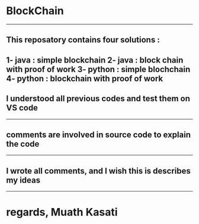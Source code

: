 # BlockChain
------------------------------------
## This reposatory contains four solutions :
1- java : simple blockchain
2- java : block chain with proof of work
3- python : simple blochchain
4- python : blockchain with proof of work
------------------------------------
## I understood all previous codes and test them on VS code
------------------------------------
## comments are involved in source code to explain the code
------------------------------------
## I wrote all comments, and I wish this is describes my ideas
------------------------------------
# regards, Muath Kasati
